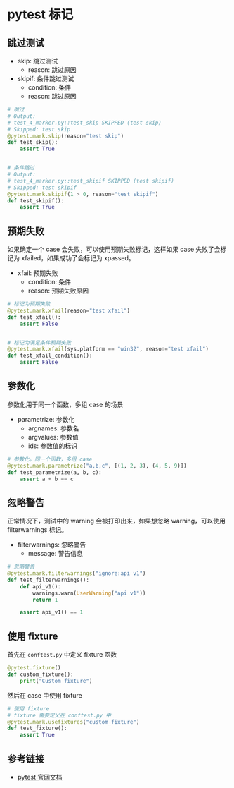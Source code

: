 # pytest 标记

## 跳过测试

- skip: 跳过测试
    - reason: 跳过原因
- skipif: 条件跳过测试
    - condition: 条件
    - reason: 跳过原因

```python
# 跳过
# Output:
# test_4_marker.py::test_skip SKIPPED (test skip)                          [100%]
# Skipped: test skip
@pytest.mark.skip(reason="test skip")
def test_skip():
    assert True


# 条件跳过
# Output:
# test_4_marker.py::test_skipif SKIPPED (test skipif)                      [100%]
# Skipped: test skipif
@pytest.mark.skipif(1 > 0, reason="test skipif")
def test_skipif():
    assert True
```

## 预期失败

如果确定一个 case 会失败，可以使用预期失败标记，这样如果 case 失败了会标记为 xfailed，如果成功了会标记为 xpassed。

- xfail: 预期失败
    - condition: 条件
    - reason: 预期失败原因

```python
# 标记为预期失败
@pytest.mark.xfail(reason="test xfail")
def test_xfail():
    assert False


# 标记为满足条件预期失败
@pytest.mark.xfail(sys.platform == "win32", reason="test xfail")
def test_xfail_condition():
    assert False
```

## 参数化

参数化用于同一个函数，多组 case 的场景

- parametrize: 参数化
    - argnames: 参数名
    - argvalues: 参数值
    - ids: 参数值的标识

```python
# 参数化。同一个函数，多组 case
@pytest.mark.parametrize("a,b,c", [(1, 2, 3), (4, 5, 9)])
def test_parametrize(a, b, c):
    assert a + b == c
```

## 忽略警告

正常情况下，测试中的 warning 会被打印出来，如果想忽略 warning，可以使用 filterwarnings 标记。

- filterwarnings: 忽略警告
    - message: 警告信息

```python
# 忽略警告
@pytest.mark.filterwarnings("ignore:api v1")
def test_filterwarnings():
    def api_v1():
        warnings.warn(UserWarning("api v1"))
        return 1

    assert api_v1() == 1
```

## 使用 fixture

首先在 `conftest.py` 中定义 fixture 函数

```python
@pytest.fixture()
def custom_fixture():
    print("Custom fixture")
```

然后在 case 中使用 fixture

```python
# 使用 fixture
# fixture 需要定义在 conftest.py 中
@pytest.mark.usefixtures("custom_fixture")
def test_fixture():
    assert True
```

## 参考链接

- [pytest 官网文档](https://docs.pytest.org/en/7.3.x/how-to/mark.html)
